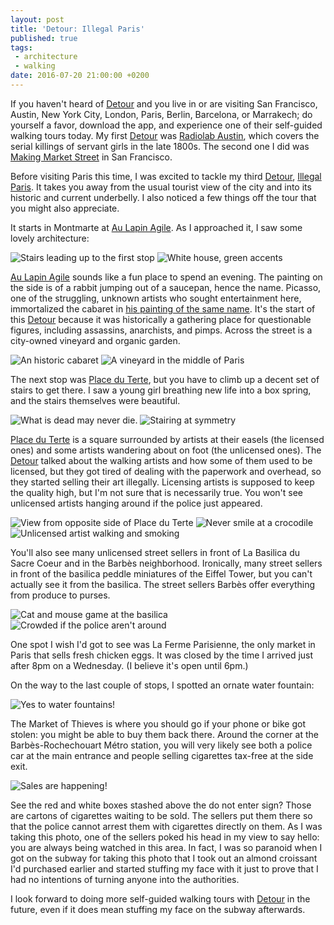 ```yaml
---
layout: post
title: 'Detour: Illegal Paris'
published: true
tags:
 - architecture
 - walking
date: 2016-07-20 21:00:00 +0200
---
```

If you haven't heard of [Detour][detour] and you live in or are visiting San Francisco, Austin, New York City, London, Paris, Berlin, Barcelona, or Marrakech; do yourself a favor, download the app, and experience one of their self-guided walking tours today. My first [Detour][detour] was [Radiolab Austin](https://www.detour.com/austin/radiolab-austin), which covers the serial killings of servant girls in the late 1800s. The second one I did was [Making Market Street](https://www.detour.com/san-francisco/market-street) in San Francisco.

<!--more-->

Before visiting Paris this time, I was excited to tackle my third [Detour][detour], [Illegal Paris](https://www.detour.com/paris/illegal-paris). It takes you away from the usual tourist view of the city and into its historic and current underbelly. I also noticed a few things off the tour that you might also appreciate.

It starts in Montmarte at [Au Lapin Agile][au-lapin-agile]. As I approached it, I saw some lovely architecture:

![Stairs leading up to the first stop]({{site.baseurl}}/images/2016/07/20/detour-illegal-paris/00-stairs.jpeg)
![White house, green accents]({{site.baseurl}}/images/2016/07/20/detour-illegal-paris/01-white-green.jpeg)

[Au Lapin Agile][au-lapin-agile] sounds like a fun place to spend an evening. The painting on the side is of a rabbit jumping out of a saucepan, hence the name. Picasso, one of the struggling, unknown artists who sought entertainment here, immortalized the cabaret in [his painting of the same name][picasso-aulapinagile]. It's the start of this [Detour][detour] because it was historically a gathering place for questionable figures, including assassins, anarchists, and pimps. Across the street is a city-owned vineyard and organic garden.

![An historic cabaret]({{site.baseurl}}/images/2016/07/20/detour-illegal-paris/02-cabaret.jpeg)
![A vineyard in the middle of Paris]({{site.baseurl}}/images/2016/07/20/detour-illegal-paris/03-vineyard.jpeg)

The next stop was [Place du Terte][place-du-terte], but you have to climb up a decent set of stairs to get there. I saw a young girl breathing new life into a box spring, and the stairs themselves were beautiful.

![What is dead may never die.]({{site.baseurl}}/images/2016/07/20/detour-illegal-paris/04-girl.jpeg)
![Stairing at symmetry]({{site.baseurl}}/images/2016/07/20/detour-illegal-paris/05-stairs.jpeg)

[Place du Terte][place-du-terte] is a square surrounded by artists at their easels (the licensed ones) and some artists wandering about on foot (the unlicensed ones). The [Detour][detour] talked about the walking artists and how some of them used to be licensed, but they got tired of dealing with the paperwork and overhead, so they started selling their art illegally. Licensing artists is supposed to keep the quality high, but I'm not sure that is necessarily true. You won't see unlicensed artists hanging around if the police just appeared.

![View from opposite side of Place du Terte]({{site.baseurl}}/images/2016/07/20/detour-illegal-paris/06-slope.jpeg)
![Never smile at a crocodile]({{site.baseurl}}/images/2016/07/20/detour-illegal-paris/07-mirror.jpeg)
![Unlicensed artist walking and smoking]({{site.baseurl}}/images/2016/07/20/detour-illegal-paris/08-unlicensed.jpeg)

You'll also see many unlicensed street sellers in front of La Basilica du Sacre Coeur and in the Barbès neighborhood. Ironically, many street sellers in front of the basilica peddle miniatures of the Eiffel Tower, but you can't actually see it from the basilica. The street sellers Barbès offer everything from produce to purses.

![Cat and mouse game at the basilica]({{site.baseurl}}/images/2016/07/20/detour-illegal-paris/09-basilica.jpeg)
![Crowded if the police aren't around]({{site.baseurl}}/images/2016/07/20/detour-illegal-paris/10-barbes.jpeg)

One spot I wish I'd got to see was La Ferme Parisienne, the only market in Paris that sells fresh chicken eggs. It was closed by the time I arrived just after 8pm on a Wednesday. (I believe it's open until 6pm.)

On the way to the last couple of stops, I spotted an ornate water fountain:

![Yes to water fountains!]({{site.baseurl}}/images/2016/07/20/detour-illegal-paris/11-fountain.jpeg)

The Market of Thieves is where you should go if your phone or bike got stolen: you might be able to buy them back there. Around the corner at the Barbès-Rochechouart Métro station, you will very likely see both a police car at the main entrance and people selling cigarettes tax-free at the side exit.

![Sales are happening!]({{site.baseurl}}/images/2016/07/20/detour-illegal-paris/12-cigarettes.jpeg)

See the red and white boxes stashed above the do not enter sign? Those are cartons of cigarettes waiting to be sold. The sellers put them there so that the police cannot arrest them with cigarettes directly on them. As I was taking this photo, one of the sellers poked his head in my view to say hello: you are always being watched in this area. In fact, I was so paranoid when I got on the subway for taking this photo that I took out an almond croissant I'd purchased earlier and started stuffing my face with it just to prove that I had no intentions of turning anyone into the authorities.

I look forward to doing more self-guided walking tours with [Detour][detour] in the future, even if it does mean stuffing my face on the subway afterwards.

[au-lapin-agile]: http://www.au-lapin-agile.com/anglais/home.htm
[detour]: https://www.detour.com
[picasso-aulapinagile]: http://www.metmuseum.org/art/collection/search/486162
[place-du-terte]: https://en.m.wikipedia.org/wiki/Place_du_Tertre
